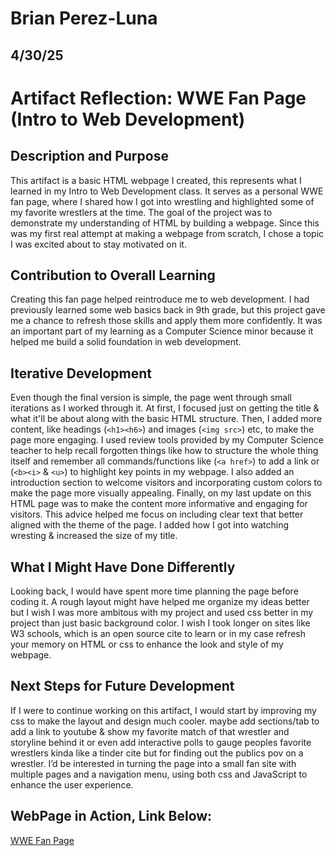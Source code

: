 # Brian Perez-Luna
## 4/30/25

# Artifact Reflection: WWE Fan Page (Intro to Web Development)

## Description and Purpose
This artifact is a basic HTML webpage I created, this represents what I learned in my Intro to Web Development class. It serves as a personal WWE fan page, where I shared how I got into wrestling and highlighted some of my favorite wrestlers at the time. The goal of the project was to demonstrate my understanding of HTML by building a webpage. Since this was my first real attempt at making a webpage from scratch, I chose a topic I was excited about to stay motivated on it.

## Contribution to Overall Learning
Creating this fan page helped reintroduce me to web development. I had previously learned some web basics back in 9th grade, but this project gave me a chance to refresh those skills and apply them more confidently. It was an important part of my learning as a Computer Science minor because it helped me build a solid foundation in web development.

## Iterative Development
Even though the final version is simple, the page went through small iterations as I worked through it. At first, I focused just on getting the title & what it'll be about along with the basic HTML structure. Then, I added more content, like headings (```<h1><h6>```) and images (```<img src>```) etc, to make the page more engaging. I used review tools provided by my Computer Science teacher to help recall forgotten things like how to structure the whole thing itself and remember all commands/functions like (```<a href>```) to add a link or (```<b><i>``` & ```<u>```) to highlight key points in my webpage. I also added an introduction section to welcome visitors and incorporating custom colors to make the page more visually appealing. Finally, on my last update on this HTML page was to make the content more informative and engaging for visitors. This advice helped me focus on including clear text that better aligned with the theme of the page. I added how I got into watching wresting & increased the size of my title.

## What I Might Have Done Differently
Looking back, I would have spent more time planning the page before coding it. A rough layout might have helped me organize my ideas better but I wish I was more ambitous with my project and used css better in my project than just basic background color. I wish I took longer on sites like W3 schools, which is an open source cite to learn or in my case refresh your memory on HTML or css to enhance the look and style of my webpage.

## Next Steps for Future Development
If I were to continue working on this artifact, I would start by improving my css to make the layout and design much cooler. maybe add sections/tab to add a link to youtube & show my favorite match of that wrestler and storyline behind it or even add interactive polls to gauge peoples favorite wrestlers kinda like a tinder cite but for finding out the publics pov on a wrestler. I’d be interested in turning the page into a small fan site with multiple pages and a navigation menu, using both css and JavaScript to enhance the user experience.

## WebPage in Action, Link Below:
[WWE Fan Page](https://bperezluna1192.github.io/PerezB_WWE_Fanpage.html)
